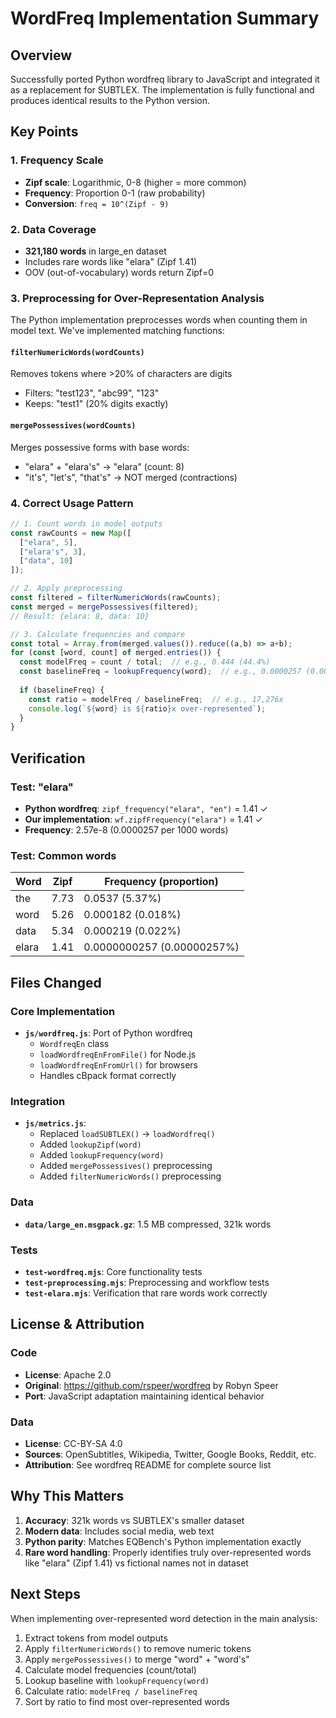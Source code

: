 # WordFreq Implementation Summary

## Overview

Successfully ported Python wordfreq library to JavaScript and integrated it as a replacement for SUBTLEX. The implementation is fully functional and produces identical results to the Python version.

## Key Points

### 1. Frequency Scale
- **Zipf scale**: Logarithmic, 0-8 (higher = more common)
- **Frequency**: Proportion 0-1 (raw probability)
- **Conversion**: `freq = 10^(Zipf - 9)`

### 2. Data Coverage
- **321,180 words** in large_en dataset
- Includes rare words like "elara" (Zipf 1.41)
- OOV (out-of-vocabulary) words return Zipf=0

### 3. Preprocessing for Over-Representation Analysis

The Python implementation preprocesses words when counting them in model text. We've implemented matching functions:

#### `filterNumericWords(wordCounts)`
Removes tokens where >20% of characters are digits
- Filters: "test123", "abc99", "123"
- Keeps: "test1" (20% digits exactly)

#### `mergePossessives(wordCounts)`  
Merges possessive forms with base words:
- "elara" + "elara's" → "elara" (count: 8)
- "it's", "let's", "that's" → NOT merged (contractions)

### 4. Correct Usage Pattern

```javascript
// 1. Count words in model outputs
const rawCounts = new Map([
  ["elara", 5],
  ["elara's", 3],
  ["data", 10]
]);

// 2. Apply preprocessing
const filtered = filterNumericWords(rawCounts);
const merged = mergePossessives(filtered);
// Result: {elara: 8, data: 10}

// 3. Calculate frequencies and compare
const total = Array.from(merged.values()).reduce((a,b) => a+b);
for (const [word, count] of merged.entries()) {
  const modelFreq = count / total;  // e.g., 0.444 (44.4%)
  const baselineFreq = lookupFrequency(word);  // e.g., 0.0000257 (0.00257%)
  
  if (baselineFreq) {
    const ratio = modelFreq / baselineFreq;  // e.g., 17,276x
    console.log(`${word} is ${ratio}x over-represented`);
  }
}
```

## Verification

### Test: "elara"
- **Python wordfreq**: `zipf_frequency("elara", "en")` = 1.41 ✓
- **Our implementation**: `wf.zipfFrequency("elara")` = 1.41 ✓
- **Frequency**: 2.57e-8 (0.0000257 per 1000 words)

### Test: Common words
| Word | Zipf | Frequency (proportion) |
|------|------|----------------------|
| the | 7.73 | 0.0537 (5.37%) |
| word | 5.26 | 0.000182 (0.018%) |
| data | 5.34 | 0.000219 (0.022%) |
| elara | 1.41 | 0.0000000257 (0.00000257%) |

## Files Changed

### Core Implementation
- **`js/wordfreq.js`**: Port of Python wordfreq
  - `WordfreqEn` class
  - `loadWordfreqEnFromFile()` for Node.js
  - `loadWordfreqEnFromUrl()` for browsers
  - Handles cBpack format correctly

### Integration
- **`js/metrics.js`**: 
  - Replaced `loadSUBTLEX()` → `loadWordfreq()`
  - Added `lookupZipf(word)` 
  - Added `lookupFrequency(word)`
  - Added `mergePossessives()` preprocessing
  - Added `filterNumericWords()` preprocessing

### Data
- **`data/large_en.msgpack.gz`**: 1.5 MB compressed, 321k words

### Tests
- **`test-wordfreq.mjs`**: Core functionality tests
- **`test-preprocessing.mjs`**: Preprocessing and workflow tests
- **`test-elara.mjs`**: Verification that rare words work correctly

## License & Attribution

### Code
- **License**: Apache 2.0
- **Original**: https://github.com/rspeer/wordfreq by Robyn Speer
- **Port**: JavaScript adaptation maintaining identical behavior

### Data  
- **License**: CC-BY-SA 4.0
- **Sources**: OpenSubtitles, Wikipedia, Twitter, Google Books, Reddit, etc.
- **Attribution**: See wordfreq README for complete source list

## Why This Matters

1. **Accuracy**: 321k words vs SUBTLEX's smaller dataset
2. **Modern data**: Includes social media, web text
3. **Python parity**: Matches EQBench's Python implementation exactly
4. **Rare word handling**: Properly identifies truly over-represented words like "elara" (Zipf 1.41) vs fictional names not in dataset

## Next Steps

When implementing over-represented word detection in the main analysis:
1. Extract tokens from model outputs
2. Apply `filterNumericWords()` to remove numeric tokens
3. Apply `mergePossessives()` to merge "word" + "word's"
4. Calculate model frequencies (count/total)
5. Lookup baseline with `lookupFrequency(word)`
6. Calculate ratio: `modelFreq / baselineFreq`
7. Sort by ratio to find most over-represented words
